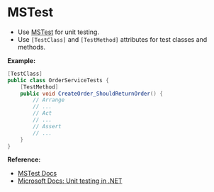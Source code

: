 # MSTest

- Use [MSTest](https://learn.microsoft.com/en-us/dotnet/core/testing/unit-testing-with-mstest) for unit testing.
- Use `[TestClass]` and `[TestMethod]` attributes for test classes and methods.

**Example:**
```csharp
[TestClass]
public class OrderServiceTests {
    [TestMethod]
    public void CreateOrder_ShouldReturnOrder() {
        // Arrange
        // ...
        // Act
        // ...
        // Assert
        // ...
    }
}
```

**Reference:**
- [MSTest Docs](https://learn.microsoft.com/en-us/dotnet/core/testing/unit-testing-with-mstest)
- [Microsoft Docs: Unit testing in .NET](https://learn.microsoft.com/en-us/dotnet/core/testing/)
